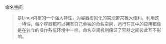 命名空间

> 是Linux内核的一个强大特性，为容器虚拟化的实现带来极大便利。利用这一特性，每个容器都可以拥有自己单独的命名空间，运行在其中的应用都像是在独立的操作系统环境中一样。命名空间机制保证了容器之间彼此互不影响。